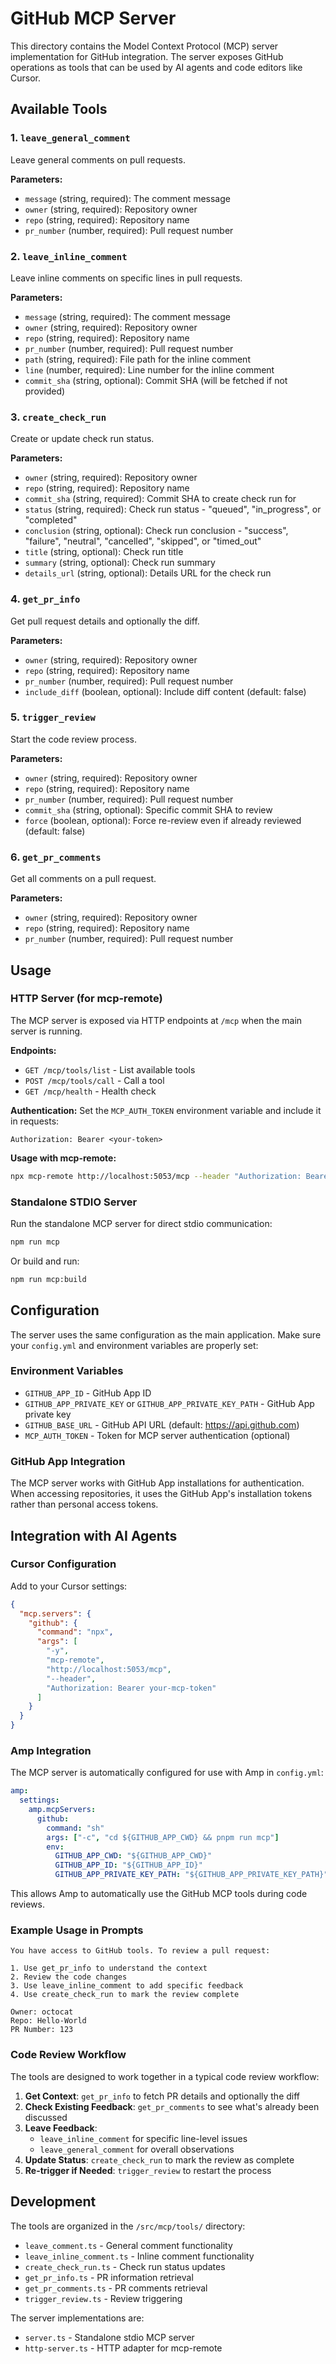 # GitHub MCP Server

This directory contains the Model Context Protocol (MCP) server implementation for GitHub integration. The server exposes GitHub operations as tools that can be used by AI agents and code editors like Cursor.

## Available Tools

### 1. `leave_general_comment`
Leave general comments on pull requests.

**Parameters:**
- `message` (string, required): The comment message
- `owner` (string, required): Repository owner
- `repo` (string, required): Repository name
- `pr_number` (number, required): Pull request number

### 2. `leave_inline_comment`
Leave inline comments on specific lines in pull requests.

**Parameters:**
- `message` (string, required): The comment message
- `owner` (string, required): Repository owner
- `repo` (string, required): Repository name
- `pr_number` (number, required): Pull request number
- `path` (string, required): File path for the inline comment
- `line` (number, required): Line number for the inline comment
- `commit_sha` (string, optional): Commit SHA (will be fetched if not provided)

### 3. `create_check_run`
Create or update check run status.

**Parameters:**
- `owner` (string, required): Repository owner
- `repo` (string, required): Repository name
- `commit_sha` (string, required): Commit SHA to create check run for
- `status` (string, required): Check run status - "queued", "in_progress", or "completed"
- `conclusion` (string, optional): Check run conclusion - "success", "failure", "neutral", "cancelled", "skipped", or "timed_out"
- `title` (string, optional): Check run title
- `summary` (string, optional): Check run summary
- `details_url` (string, optional): Details URL for the check run

### 4. `get_pr_info`
Get pull request details and optionally the diff.

**Parameters:**
- `owner` (string, required): Repository owner
- `repo` (string, required): Repository name
- `pr_number` (number, required): Pull request number
- `include_diff` (boolean, optional): Include diff content (default: false)

### 5. `trigger_review`
Start the code review process.

**Parameters:**
- `owner` (string, required): Repository owner
- `repo` (string, required): Repository name
- `pr_number` (number, required): Pull request number
- `commit_sha` (string, optional): Specific commit SHA to review
- `force` (boolean, optional): Force re-review even if already reviewed (default: false)

### 6. `get_pr_comments`
Get all comments on a pull request.

**Parameters:**
- `owner` (string, required): Repository owner
- `repo` (string, required): Repository name
- `pr_number` (number, required): Pull request number

## Usage

### HTTP Server (for mcp-remote)

The MCP server is exposed via HTTP endpoints at `/mcp` when the main server is running.

**Endpoints:**
- `GET /mcp/tools/list` - List available tools
- `POST /mcp/tools/call` - Call a tool
- `GET /mcp/health` - Health check

**Authentication:**
Set the `MCP_AUTH_TOKEN` environment variable and include it in requests:
```
Authorization: Bearer <your-token>
```

**Usage with mcp-remote:**
```bash
npx mcp-remote http://localhost:5053/mcp --header "Authorization: Bearer your-token"
```

### Standalone STDIO Server

Run the standalone MCP server for direct stdio communication:

```bash
npm run mcp
```

Or build and run:
```bash
npm run mcp:build
```

## Configuration

The server uses the same configuration as the main application. Make sure your `config.yml` and environment variables are properly set:

### Environment Variables
- `GITHUB_APP_ID` - GitHub App ID
- `GITHUB_APP_PRIVATE_KEY` or `GITHUB_APP_PRIVATE_KEY_PATH` - GitHub App private key
- `GITHUB_BASE_URL` - GitHub API URL (default: https://api.github.com)
- `MCP_AUTH_TOKEN` - Token for MCP server authentication (optional)

### GitHub App Integration
The MCP server works with GitHub App installations for authentication. When accessing repositories, it uses the GitHub App's installation tokens rather than personal access tokens.

## Integration with AI Agents

### Cursor Configuration

Add to your Cursor settings:

```json
{
  "mcp.servers": {
    "github": {
      "command": "npx",
      "args": [
        "-y",
        "mcp-remote", 
        "http://localhost:5053/mcp",
        "--header",
        "Authorization: Bearer your-mcp-token"
      ]
    }
  }
}
```

### Amp Integration

The MCP server is automatically configured for use with Amp in `config.yml`:

```yaml
amp:
  settings:
    amp.mcpServers:
      github:
        command: "sh"
        args: ["-c", "cd ${GITHUB_APP_CWD} && pnpm run mcp"]
        env:
          GITHUB_APP_CWD: "${GITHUB_APP_CWD}"
          GITHUB_APP_ID: "${GITHUB_APP_ID}"
          GITHUB_APP_PRIVATE_KEY_PATH: "${GITHUB_APP_PRIVATE_KEY_PATH}"
```

This allows Amp to automatically use the GitHub MCP tools during code reviews.

### Example Usage in Prompts

```
You have access to GitHub tools. To review a pull request:

1. Use get_pr_info to understand the context
2. Review the code changes  
3. Use leave_inline_comment to add specific feedback
4. Use create_check_run to mark the review complete

Owner: octocat
Repo: Hello-World
PR Number: 123
```

### Code Review Workflow

The tools are designed to work together in a typical code review workflow:

1. **Get Context**: `get_pr_info` to fetch PR details and optionally the diff
2. **Check Existing Feedback**: `get_pr_comments` to see what's already been discussed
3. **Leave Feedback**: 
   - `leave_inline_comment` for specific line-level issues
   - `leave_general_comment` for overall observations
4. **Update Status**: `create_check_run` to mark the review as complete
5. **Re-trigger if Needed**: `trigger_review` to restart the process

## Development

The tools are organized in the `/src/mcp/tools/` directory:
- `leave_comment.ts` - General comment functionality
- `leave_inline_comment.ts` - Inline comment functionality
- `create_check_run.ts` - Check run status updates
- `get_pr_info.ts` - PR information retrieval  
- `get_pr_comments.ts` - PR comments retrieval
- `trigger_review.ts` - Review triggering

The server implementations are:
- `server.ts` - Standalone stdio MCP server
- `http-server.ts` - HTTP adapter for mcp-remote
